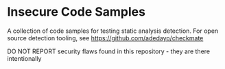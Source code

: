 # Insecure Code Samples

A collection of code samples for testing static analysis detection. For open source detection tooling, see https://github.com/adedayo/checkmate

DO NOT REPORT security flaws found in this repository - they are there intentionally

